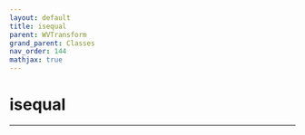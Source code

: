 ```yaml
---
layout: default
title: isequal
parent: WVTransform
grand_parent: Classes
nav_order: 144
mathjax: true
---
```


#  isequal




---

